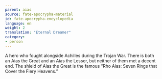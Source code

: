 ```yaml
---
parent: aias
source: fate-apocrypha-material
id: fate-apocrypha-encyclopedia
language: en
weight: 2
translation: "Eternal Dreamer"
category:
- person
---
```


A hero who fought alongside Achilles during the Trojan War. There is both an Aias the Great and an Aias the Lesser, but neither of them met a decent end. The shield of Aias the Great is the famous “Rho Aias: Seven Rings that Cover the Fiery Heavens.”
